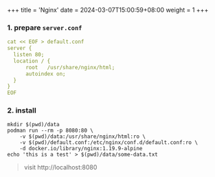 +++
title = 'Nginx'
date = 2024-03-07T15:00:59+08:00
weight = 1
+++


### 1. prepare `server.conf`
```yaml
cat << EOF > default.conf
server {
  listen 80;
  location / {
      root   /usr/share/nginx/html;
      autoindex on;
  }
}
EOF
```

### 2. install 
```shell
mkdir $(pwd)/data
podman run --rm -p 8080:80 \
    -v $(pwd)/data:/usr/share/nginx/html:ro \
    -v $(pwd)/default.conf:/etc/nginx/conf.d/default.conf:ro \
    -d docker.io/library/nginx:1.19.9-alpine
echo 'this is a test' > $(pwd)/data/some-data.txt

```

> visit http://localhost:8080